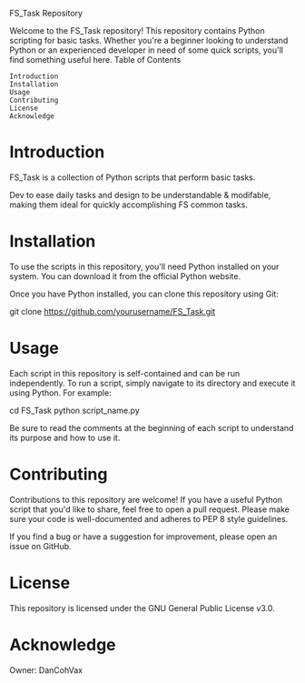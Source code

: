 FS_Task Repository

Welcome to the FS_Task repository! This repository contains Python scripting for basic tasks. Whether you're a beginner looking to understand Python or an experienced developer in need of some quick scripts, you'll find something useful here.
Table of Contents

    Introduction
    Installation
    Usage
    Contributing
    License
    Acknowledge

# Introduction

FS_Task is a collection of Python scripts that perform basic tasks. 

Dev to ease daily tasks and design to be understandable & modifable, making them ideal for quickly accomplishing FS common tasks.


# Installation

To use the scripts in this repository, you'll need Python installed on your system. You can download it from the official Python website.

Once you have Python installed, you can clone this repository using Git:

git clone https://github.com/yourusername/FS_Task.git


# Usage

Each script in this repository is self-contained and can be run independently. To run a script, simply navigate to its directory and execute it using Python. For example:

cd FS_Task
python script_name.py

Be sure to read the comments at the beginning of each script to understand its purpose and how to use it.


# Contributing

Contributions to this repository are welcome! If you have a useful Python script that you'd like to share, feel free to open a pull request. Please make sure your code is well-documented and adheres to PEP 8 style guidelines.

If you find a bug or have a suggestion for improvement, please open an issue on GitHub.


# License

This repository is licensed under the GNU General Public License v3.0.


# Acknowledge
Owner: DanCohVax
